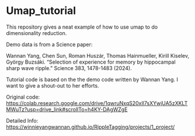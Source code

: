 # Umap_tutorial

This repository gives a neat example of how to use umap to do dimensionality reduction.

Demo data is from a Science paper:

Wannan Yang, Chen Sun, Roman Huszár, Thomas Hainmueller, Kirill Kiselev, György Buzsáki. “Selection of experience for memory by hippocampal sharp wave ripple.” Science 383, 1478-1483 (2024).

Tutorial code is based on the the demo code written by Wannan Yang. I want to give a shout-out to her efforts.

Original code:
https://colab.research.google.com/drive/1qwruNxqS20xIl7sXYwjUA5zXKLTMWuTz?usp=drive_link#scrollTo=h4KY-DAgWZgE

Detailed Info:
https://winnieyangwannan.github.io/RippleTagging/projects/1_project/


